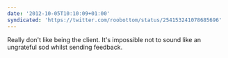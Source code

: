 ```yaml
---
date: '2012-10-05T10:10:09+01:00'
syndicated: 'https://twitter.com/roobottom/status/254153241078685696'
---
```

Really don't like being the client. It's impossible not to sound like an ungrateful sod whilst sending feedback.
